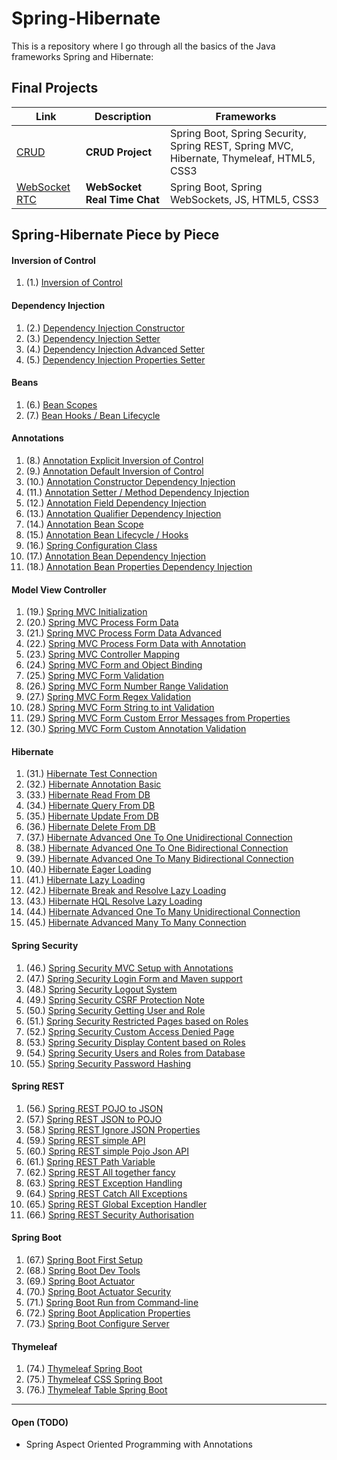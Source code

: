 # Spring-Hibernate


This is a repository where I go through all the basics of the Java frameworks Spring and Hibernate:

## Final Projects


Link | Description | Frameworks
----|----|----
[CRUD](https://github.com/mschoeffel/Spring-Hibernate/tree/master/src/spring/FinalCRUD) | **CRUD Project** | Spring Boot, Spring Security, Spring REST, Spring MVC, Hibernate, Thymeleaf, HTML5, CSS3
[WebSocket RTC](https://github.com/mschoeffel/Spring-Hibernate/tree/master/src/spring/FinalWebSocketRTC) | **WebSocket Real Time Chat** | Spring Boot, Spring WebSockets, JS, HTML5, CSS3


## Spring-Hibernate Piece by Piece
#### Inversion of Control
1. (1.) [Inversion of Control](https://github.com/mschoeffel/Spring-Hibernate/tree/master/src/spring/InversionOfControl)
#### Dependency Injection
1. (2.) [Dependency Injection Constructor](https://github.com/mschoeffel/Spring-Hibernate/tree/master/src/spring/DependencyInjectionConstructor)
2. (3.) [Dependency Injection Setter](https://github.com/mschoeffel/Spring-Hibernate/tree/master/src/spring/DependencyInjectionSetter)
3. (4.) [Dependency Injection Advanced Setter](https://github.com/mschoeffel/Spring-Hibernate/tree/master/src/spring/DependencyInjectionAdvancedSetter)
4. (5.) [Dependency Injection Properties Setter](https://github.com/mschoeffel/Spring-Hibernate/tree/master/src/spring/DependencyInjectionPropertiesSetter)
#### Beans
1. (6.) [Bean Scopes](https://github.com/mschoeffel/Spring-Hibernate/tree/master/src/spring/BeanScopes)
2. (7.) [Bean Hooks / Bean Lifecycle](https://github.com/mschoeffel/Spring-Hibernate/tree/master/src/spring/BeanHooks)
#### Annotations
1. (8.) [Annotation Explicit Inversion of Control](https://github.com/mschoeffel/Spring-Hibernate/tree/master/src/spring/AnnotationExplicitIoC)
2. (9.) [Annotation Default Inversion of Control](https://github.com/mschoeffel/Spring-Hibernate/tree/master/src/spring/AnnotationDefaultIoC)
3. (10.) [Annotation Constructor Dependency Injection](https://github.com/mschoeffel/Spring-Hibernate/tree/master/src/spring/AnnotationConstructorDI)
4. (11.) [Annotation Setter / Method Dependency Injection](https://github.com/mschoeffel/Spring-Hibernate/tree/master/src/spring/AnnotationSetterDI)
5. (12.) [Annotation Field Dependency Injection](https://github.com/mschoeffel/Spring-Hibernate/tree/master/src/spring/AnnotationFieldDI)
6. (13.) [Annotation Qualifier Dependency Injection](https://github.com/mschoeffel/Spring-Hibernate/tree/master/src/spring/AnnotationQualifierDI)
7. (14.) [Annotation Bean Scope](https://github.com/mschoeffel/Spring-Hibernate/tree/master/src/spring/AnnotationBeanScope)
8. (15.) [Annotation Bean Lifecycle / Hooks](https://github.com/mschoeffel/Spring-Hibernate/tree/master/src/spring/AnnotationBeanLifecycle)
9. (16.) [Spring Configuration Class](https://github.com/mschoeffel/Spring-Hibernate/tree/master/src/spring/SpringConfigClass)
10. (17.) [Annotation Bean Dependency Injection](https://github.com/mschoeffel/Spring-Hibernate/tree/master/src/spring/AnnotationBeanDI)
1. (18.) [Annotation Bean Properties Dependency Injection](https://github.com/mschoeffel/Spring-Hibernate/tree/master/src/spring/AnnotationBeanPropertiesDI)
#### Model View Controller
1. (19.) [Spring MVC Initialization](https://github.com/mschoeffel/Spring-Hibernate/tree/master/src/spring/MVC)
2. (20.) [Spring MVC Process Form Data](https://github.com/mschoeffel/Spring-Hibernate/tree/master/src/spring/MVC)
3. (21.) [Spring MVC Process Form Data Advanced](https://github.com/mschoeffel/Spring-Hibernate/tree/master/src/spring/MVC)
4. (22.) [Spring MVC Process Form Data with Annotation](https://github.com/mschoeffel/Spring-Hibernate/tree/master/src/spring/MVC)
5. (23.) [Spring MVC Controller Mapping](https://github.com/mschoeffel/Spring-Hibernate/tree/master/src/spring/MVC)
6. (24.) [Spring MVC Form and Object Binding](https://github.com/mschoeffel/Spring-Hibernate/tree/master/src/spring/MVC)
7. (25.) [Spring MVC Form Validation](https://github.com/mschoeffel/Spring-Hibernate/tree/master/src/spring/MVC)
8. (26.) [Spring MVC Form Number Range Validation](https://github.com/mschoeffel/Spring-Hibernate/tree/master/src/spring/MVC)
9. (27.) [Spring MVC Form Regex Validation](https://github.com/mschoeffel/Spring-Hibernate/tree/master/src/spring/MVC)
10. (28.) [Spring MVC Form String to int Validation](https://github.com/mschoeffel/Spring-Hibernate/tree/master/src/spring/MVC)
11. (29.) [Spring MVC Form Custom Error Messages from Properties](https://github.com/mschoeffel/Spring-Hibernate/tree/master/src/spring/MVC)
12. (30.) [Spring MVC Form Custom Annotation Validation](https://github.com/mschoeffel/Spring-Hibernate/tree/master/src/spring/MVC)
#### Hibernate
1. (31.) [Hibernate Test Connection](https://github.com/mschoeffel/Spring-Hibernate/tree/master/src/spring/Hibernate/Test)
2. (32.) [Hibernate Annotation Basic](https://github.com/mschoeffel/Spring-Hibernate/tree/master/src/spring/Hibernate/AnnotationBasic)
3. (33.) [Hibernate Read From DB](https://github.com/mschoeffel/Spring-Hibernate/tree/master/src/spring/Hibernate/ReadObject)
4. (34.) [Hibernate Query From DB](https://github.com/mschoeffel/Spring-Hibernate/tree/master/src/spring/Hibernate/QueryObject)
5. (35.) [Hibernate Update From DB](https://github.com/mschoeffel/Spring-Hibernate/tree/master/src/spring/Hibernate/UpdateObject)
6. (36.) [Hibernate Delete From DB](https://github.com/mschoeffel/Spring-Hibernate/tree/master/src/spring/Hibernate/DeleteObject)
7. (37.) [Hibernate Advanced One To One Unidirectional Connection](https://github.com/mschoeffel/Spring-Hibernate/tree/master/src/spring/Hibernate/OneToOneUni)
8. (38.) [Hibernate Advanced One To One Bidirectional Connection](https://github.com/mschoeffel/Spring-Hibernate/tree/master/src/spring/Hibernate/OneToOneBi)
9. (39.) [Hibernate Advanced One To Many Bidirectional Connection](https://github.com/mschoeffel/Spring-Hibernate/tree/master/src/spring/Hibernate/OneToManyBi)
10. (40.) [Hibernate Eager Loading](https://github.com/mschoeffel/Spring-Hibernate/tree/master/src/spring/Hibernate/EagerLoading)
11. (41.) [Hibernate Lazy Loading](https://github.com/mschoeffel/Spring-Hibernate/tree/master/src/spring/Hibernate/LazyLoading)
12. (42.) [Hibernate Break and Resolve Lazy Loading](https://github.com/mschoeffel/Spring-Hibernate/tree/master/src/spring/Hibernate/LazyLoading)
13. (43.) [Hibernate HQL Resolve Lazy Loading](https://github.com/mschoeffel/Spring-Hibernate/tree/master/src/spring/Hibernate/LazyLoading)
14. (44.) [Hibernate Advanced One To Many Unidirectional Connection](https://github.com/mschoeffel/Spring-Hibernate/tree/master/src/spring/Hibernate/OneToManyUni)
15. (45.) [Hibernate Advanced Many To Many Connection](https://github.com/mschoeffel/Spring-Hibernate/tree/master/src/spring/Hibernate/ManyToMany)
#### Spring Security
1. (46.) [Spring Security MVC Setup with Annotations](https://github.com/mschoeffel/Spring-Hibernate/tree/master/src/spring/Security)
2. (47.) [Spring Security Login Form and Maven support](https://github.com/mschoeffel/Spring-Hibernate/tree/master/src/spring/Security)
3. (48.) [Spring Security Logout System](https://github.com/mschoeffel/Spring-Hibernate/tree/master/src/spring/Security)
4. (49.) [Spring Security CSRF Protection Note](https://github.com/mschoeffel/Spring-Hibernate/tree/master/src/spring/Security)
5. (50.) [Spring Security Getting User and Role](https://github.com/mschoeffel/Spring-Hibernate/tree/master/src/spring/Security)
6. (51.) [Spring Security Restricted Pages based on Roles](https://github.com/mschoeffel/Spring-Hibernate/tree/master/src/spring/Security)
7. (52.) [Spring Security Custom Access Denied Page](https://github.com/mschoeffel/Spring-Hibernate/tree/master/src/spring/Security)
8. (53.) [Spring Security Display Content based on Roles](https://github.com/mschoeffel/Spring-Hibernate/tree/master/src/spring/Security)
9. (54.) [Spring Security Users and Roles from Database](https://github.com/mschoeffel/Spring-Hibernate/tree/master/src/spring/Security)
10. (55.) [Spring Security Password Hashing](https://github.com/mschoeffel/Spring-Hibernate/tree/master/src/spring/Security)
#### Spring REST
1. (56.) [Spring REST POJO to JSON](https://github.com/mschoeffel/Spring-Hibernate/tree/master/src/spring/REST)
2. (57.) [Spring REST JSON to POJO](https://github.com/mschoeffel/Spring-Hibernate/tree/master/src/spring/REST)
3. (58.) [Spring REST Ignore JSON Properties](https://github.com/mschoeffel/Spring-Hibernate/tree/master/src/spring/REST)
4. (59.) [Spring REST simple API](https://github.com/mschoeffel/Spring-Hibernate/tree/master/src/spring/REST)
5. (60.) [Spring REST simple Pojo Json API](https://github.com/mschoeffel/Spring-Hibernate/tree/master/src/spring/REST)
6. (61.) [Spring REST Path Variable](https://github.com/mschoeffel/Spring-Hibernate/tree/master/src/spring/REST)
7. (62.) [Spring REST All together fancy](https://github.com/mschoeffel/Spring-Hibernate/tree/master/src/spring/REST)
8. (63.) [Spring REST Exception Handling](https://github.com/mschoeffel/Spring-Hibernate/tree/master/src/spring/REST)
9. (64.) [Spring REST Catch All Exceptions](https://github.com/mschoeffel/Spring-Hibernate/tree/master/src/spring/REST)
10. (65.) [Spring REST Global Exception Handler](https://github.com/mschoeffel/Spring-Hibernate/tree/master/src/spring/REST)
11. (66.) [Spring REST Security Authorisation](https://github.com/mschoeffel/Spring-Hibernate/tree/master/src/spring/REST)
#### Spring Boot
1. (67.) [Spring Boot First Setup](https://github.com/mschoeffel/Spring-Hibernate/tree/master/src/spring/SpringBoot)
2. (68.) [Spring Boot Dev Tools](https://github.com/mschoeffel/Spring-Hibernate/tree/master/src/spring/SpringBoot)
3. (69.) [Spring Boot Actuator](https://github.com/mschoeffel/Spring-Hibernate/tree/master/src/spring/SpringBoot)
4. (70.) [Spring Boot Actuator Security](https://github.com/mschoeffel/Spring-Hibernate/tree/master/src/spring/SpringBoot)
5. (71.) [Spring Boot Run from Command-line](https://github.com/mschoeffel/Spring-Hibernate/tree/master/src/spring/SpringBoot)
6. (72.) [Spring Boot Application Properties](https://github.com/mschoeffel/Spring-Hibernate/tree/master/src/spring/SpringBoot)
7. (73.) [Spring Boot Configure Server](https://github.com/mschoeffel/Spring-Hibernate/tree/master/src/spring/SpringBoot)
#### Thymeleaf
1. (74.) [Thymeleaf Spring Boot](https://github.com/mschoeffel/Spring-Hibernate/tree/master/src/spring/Thymeleaf)
2. (75.) [Thymeleaf CSS Spring Boot](https://github.com/mschoeffel/Spring-Hibernate/tree/master/src/spring/Thymeleaf)
3. (76.) [Thymeleaf Table Spring Boot](https://github.com/mschoeffel/Spring-Hibernate/tree/master/src/spring/Thymeleaf)
----
#### Open  (TODO)
* Spring Aspect Oriented Programming with Annotations